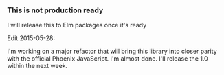 ### This is not production ready

I will release this to Elm packages once it's ready

Edit 2015-05-28:

I'm working on a major refactor that will bring this library into closer parity with the official Phoenix JavaScript. I'm almost done. I'll release the 1.0 within the next week.
